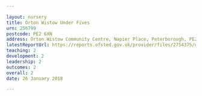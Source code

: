 ```yaml
---

layout: nursery
title: Orton Wistow Under Fives
urn: 256799
postcode: PE2 6XN
address: Orton Wistow Community Centre, Napier Place, Peterborough, PE2 6XN
latestReportUrl: https://reports.ofsted.gov.uk/provider/files/2754375/urn/256799.pdf
teaching: 2
development: 2
leadership: 2
outcomes: 2
overall: 2
date: 26 January 2018

---
```

